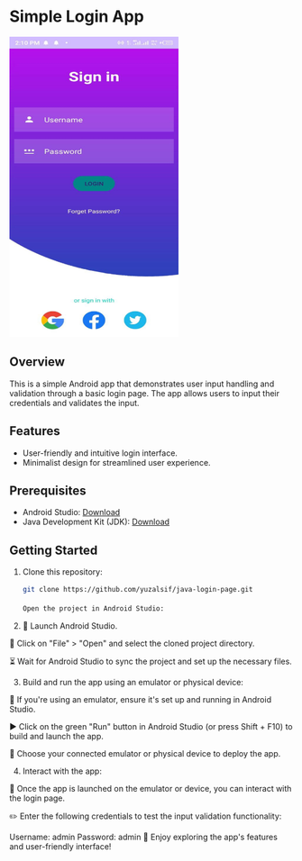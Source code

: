 # Simple Login App

<img src="login-page.jpg" alt="App Demo" width="300" height="533">

## Overview

This is a simple Android app that demonstrates user input handling and validation through a basic login page. The app allows users to input their credentials and validates the input.

## Features

- User-friendly and intuitive login interface.
- Minimalist design for streamlined user experience.

## Prerequisites

- Android Studio: [Download](https://developer.android.com/studio)
- Java Development Kit (JDK): [Download](https://www.oracle.com/java/technologies/javase-jdk16-downloads.html)

## Getting Started

1. Clone this repository:

   ```bash
   git clone https://github.com/yuzalsif/java-login-page.git

   Open the project in Android Studio:

2. 🚀 Launch Android Studio.

🔧 Click on "File" > "Open" and select the cloned project directory.

⏳ Wait for Android Studio to sync the project and set up the necessary files.

3. Build and run the app using an emulator or physical device:

📱 If you're using an emulator, ensure it's set up and running in Android Studio.

▶️ Click on the green "Run" button in Android Studio (or press Shift + F10) to build and launch the app.

🚀 Choose your connected emulator or physical device to deploy the app.

4. Interact with the app:

📝 Once the app is launched on the emulator or device, you can interact with the login page.

✏️ Enter the following credentials to test the input validation functionality:

Username: admin
Password: admin
🎉 Enjoy exploring the app's features and user-friendly interface!
